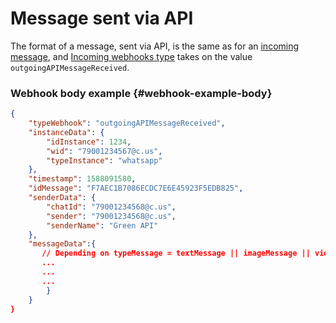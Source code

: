 # Message sent via API

The format of a message, sent via API, is the same as for an [incoming message](../incoming-message/Webhook-IncomingMessageReceived.md), and [Incoming webhooks type](../type-webhook.md) takes on the value `outgoingAPIMessageReceived`.

### Webhook body example {#webhook-example-body}

```json
{
    "typeWebhook": "outgoingAPIMessageReceived",
    "instanceData": {
        "idInstance": 1234,
        "wid": "79001234567@c.us",
        "typeInstance": "whatsapp"
    },
    "timestamp": 1588091580,
    "idMessage": "F7AEC1B7086ECDC7E6E45923F5EDB825",
    "senderData": {
        "chatId": "79001234568@c.us",
        "sender": "79001234568@c.us",
        "senderName": "Green API"
    },
    "messageData":{
       // Depending on typeMessage = textMessage || imageMessage || videoMessage || documentMessage || audioMessage || locationMessage || contactMessage || extendedTextMessage
       ...
       ...
       ...
        }
    }
}
```
